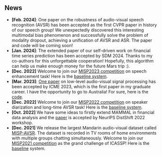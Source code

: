 ## News

- **[Feb. 2024]**: One paper on the robustness of audio-visual speech recognition (AVSR) has been accepted as the first CVPR paper in history of our speech group! We unexpectedly discovered this interesting multimodal bias phenomenon and successfully solve the problem of modality dropout, achieving a unification of AVSR and ASR. The paper and code will be coming soon!
- **[Jan. 2024]**: The extended paper of our self-driven work on financial time series prediction has been accepted by SDM 2024. Thanks to my co-authors for this unforgettable cooperation! Hopefully, this algorithm can help us make enough money for the future Mars trip :).
- **[Dec. 2022]** Welcome to join our [MISP2023 competition](https://mispchallenge.github.io/mispchallenge2023/) on speech enhancement task! Here is the [baseline system](https://github.com/mispchallenge/mispchallenge2023).
- **[Mar. 2023]**: [One paper](https://ieeexplore.ieee.org/abstract/document/10219701) on low-level audio-visual signal processing has been accepted by ICME 2023, which is the first paper in my graduate career. I have the opportunity to go to Australia! For sure, here is the [code](https://github.com/mispchallenge/MISP-ICME-AVSR).
- **[Dec. 2022]** Welcome to join our [MISP2022 competition](https://mispchallenge.github.io/mispchallenge2022/) on speaker diarization and long-time AVSR task! Here is the [baseline system](https://github.com/mispchallenge/misp2022_baseline).
- **[Oct. 2022]** We have some ideas to firstly extend MAMMAL in financial data analysis and the [paper](https://openreview.net/pdf?id=uf44d5H1vx) is accepted by NeurIPS DistShift 2022 workshop.
- **[Dec. 2021]**  We release the largest Mandarin audio-visual dataset called [MISP-AVSR](https://www.isca-speech.org/archive/pdfs/interspeech_2022/chen22o_interspeech.pdf).  The dataset is recorded in TV rooms of home environments with multiple  groups chatting simultaneously. Welcome to join our [MISP2021 competition](https://mispchallenge.github.io/) as the grand challenge of ICASSP! Here is the [baseline](https://github.com/mispchallenge/misp2021_baseline) system.